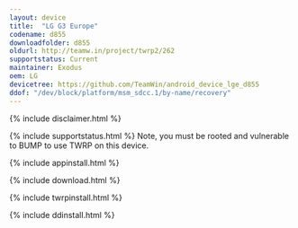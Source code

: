 ```yaml
---
layout: device
title:  "LG G3 Europe"
codename: d855
downloadfolder: d855
oldurl: http://teamw.in/project/twrp2/262
supportstatus: Current
maintainer: Exodus
oem: LG
devicetree: https://github.com/TeamWin/android_device_lge_d855
ddof: "/dev/block/platform/msm_sdcc.1/by-name/recovery"
---
```


{% include disclaimer.html %}

{% include supportstatus.html %}
Note, you must be rooted and vulnerable to BUMP to use TWRP on this device.

{% include appinstall.html %}

{% include download.html %}

{% include twrpinstall.html %}

{% include ddinstall.html %}
